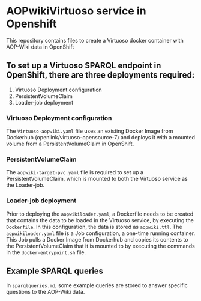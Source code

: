 # AOPwikiVirtuoso service in Openshift

This repository contains files to create a Virtuoso docker container with AOP-Wiki data in OpenShift

To set up a Virtuoso SPARQL endpoint in OpenShift, there are three deployments required:
--
1. Virtuoso Deployment configuration
2. PersistentVolumeClaim
3. Loader-job deployment

### Virtuoso Deployment configuration
The `Virtuoso-aopwiki.yaml` file uses an existing Docker Image from Dockerhub (openlink/virtuoso-opensource-7) and deploys it with a mounted volume from a PersistentVolumeClaim in OpenShift. 

### PersistentVolumeClaim
The `aopwiki-target-pvc.yaml` file is required to set up a PersistentVolumeClaim, which is mounted to both the Virtuoso service as the Loader-job. 

### Loader-job deployment
Prior to deploying the `aopwikiloader.yaml`, a Dockerfile needs to be created that contains the data to be loaded in the Virtuoso service, by executing the `Dockerfile`. In this configuration, the data is stored as `aopwiki.ttl`. 
The `aopwikiloader.yaml` file is a Job configuration, a one-time running container. This Job pulls a Docker Image from Dockerhub and copies its contents to the PersistentVolumeClaim that it is mounted to by executing the commands in the `docker-entrypoint.sh` file. 

## Example SPARQL queries
In `sparqlqueries.md`, some example queries are stored to answer specific questions to the AOP-Wiki data.
